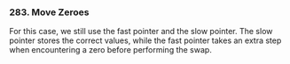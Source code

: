### 283. Move Zeroes
For this case, we still use the fast pointer and the slow pointer. The slow pointer stores the correct values, while the fast pointer takes an extra step when encountering a zero before performing the swap.
